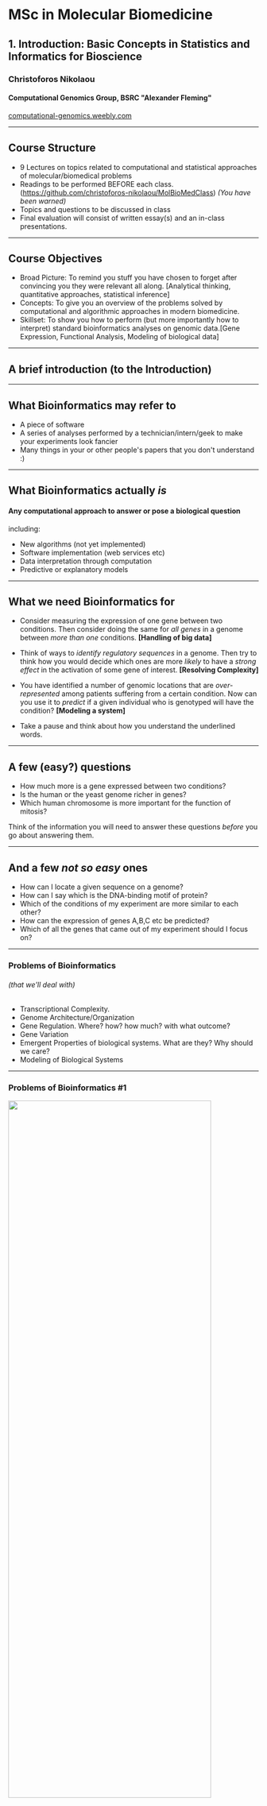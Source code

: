 # MSc in Molecular Biomedicine

## 1. Introduction: Basic Concepts in Statistics and Informatics for Bioscience
### Christoforos Nikolaou  
#### Computational Genomics Group, BSRC "Alexander Fleming" 
[computational-genomics.weebly.com](http://computational-genomics.weebly.com)  

---
## Course Structure
* 9 Lectures on topics related to computational and statistical approaches of molecular/biomedical problems
* Readings to be performed BEFORE each class. (https://github.com/christoforos-nikolaou/MolBioMedClass) _(You have been warned)_
* Topics and questions to be discussed in class
* Final evaluation will consist of written essay(s) and an in-class presentations. 

---
## Course Objectives 
* Broad Picture: To remind you stuff you have chosen to forget after convincing you they were relevant all along. [Analytical thinking, quantitative approaches, statistical inference]
* Concepts: To give you an overview of the problems solved by computational and algorithmic approaches in modern biomedicine.
* Skillset: To show you how to perform (but more importantly how to interpret) standard bioinformatics analyses on genomic data.[Gene Expression, Functional Analysis, Modeling of biological data]

---

## A brief introduction (to the Introduction)


---

## What Bioinformatics may refer to
* A piece of software
* A series of analyses performed by a technician/intern/geek to make your experiments look fancier
* Many things in your or other people's papers that you don't understand :)

---
## What Bioinformatics actually *is*
#### Any computational approach to answer **or pose** a biological question

including:
* New algorithms (not yet implemented)
* Software implementation (web services etc)
* Data interpretation through computation
* Predictive or explanatory models

---
## What we need Bioinformatics for
* Consider measuring the expression of one gene between two conditions. Then consider doing the same for _all genes_ in a genome between _more than one_ conditions. **[Handling of big data]**
* Think of ways to _identify regulatory sequences_ in a genome. Then try to think how you would decide which ones are more _likely_ to have a _strong effect_ in the activation of some gene of interest. **[Resolving Complexity]**
* You have identified a number of genomic locations that are _over-represented_ among patients suffering from a certain condition. Now can you use it to _predict_ if a given individual who is genotyped will have the condition? **[Modeling a system]**

* Take a pause and think about how you understand the underlined words.
---

## A few (easy?) questions
* How much more is a gene expressed between two conditions?
* Is the human or the yeast genome richer in genes?
* Which human chromosome is more important for the function of mitosis?


Think of the information you will need to answer these questions _before_ you go about answering them.

---
## And a few _not so easy_ ones
* How can I locate a given sequence on a genome?
* How can I say which is the DNA-binding motif of protein?
* Which of the conditions of my experiment are more similar to each other?
* How can the expression of genes A,B,C etc be predicted?
* Which of all the genes that came out of my experiment should I focus on?

---
### Problems of Bioinformatics 
###### (that we'll deal with)
* Transcriptional Complexity. 
* Genome Architecture/Organization
* Gene Regulation. Where? how? how much? with what outcome?
* Gene Variation
* Emergent Properties of biological systems. What are they? Why should we care?
* Modeling of Biological Systems

---
### Problems of Bioinformatics #1

<img src="https://github.com/christoforos-nikolaou/MolBioMedClass/blob/master/Figures/CompBio/Figure11_11.jpg" width="90%" height="60%" style="float: center"> 

* Transcriptional Complexity. How complex is a gene? 
* *the Question*: What can we know about the region in which the gene resides?

---
### Problems of Bioinformatics #2
<img src="https://github.com/christoforos-nikolaou/MolBioMedClass/blob/master/Figures/CompBio/Figure00_02.jpg" width="50%" height="50%" style="float: right"> 

* Genome Architecture. How are genes distributed in the genome?
* *the Question*: Which underlying features are correlated with their distribution?

---
### Problems of Bioinformatics #3
* Sequence similarity/homology 
* *the Question*: How can we locate a "string" of DNA in a genome? 

<img src="https://github.com/christoforos-nikolaou/MolBioMedClass/blob/master/Figures/CompBio/Figure00_03.jpg" width="100%" height="60%" style="float: right"> 

---
### Problems of Bioinformatics #4
* Analyzing Gene Regulation 
* *the Question*: Where does a transcription factor bind on the genome?  

<img src="https://github.com/christoforos-nikolaou/MolBioMedClass/blob/master/Figures/CompBio/Figure03_07.jpg" width="60%" height="60%" style="float: center"> 

---

### Problems of Bioinformatics #5
*  Gene Expression Analysis. How is gene regulation orchestrated in different conditions?
*  *the Question*: Which group of genes changes expression in time during a development?

<img src="https://github.com/christoforos-nikolaou/MolBioMedClass/blob/master/Figures/CompBio/Figure07_06.jpg" width="90%" height="45%" style="float: right"> 

---
### Problems of Bioinformatics #6
<img src="https://github.com/christoforos-nikolaou/MolBioMedClass/blob/master/Figures/CompBio/Figure08_01.jpg" width="50%" height="45%" style="float: center"> 

*  Functional Analysis of Gene Expression
*  *the Question*: Which biological functions/pathways are more important given a set of over/under-expressed genes?  

---
### Problems of Bioinformatics #7
<img src="https://github.com/christoforos-nikolaou/MolBioMedClass/blob/master/Figures/CompBio/Figure09_01.jpg" width="50%" height="45%" style="float: right"> 

*  Biological Networks 
*  What can we learn from the association of biological entities?
*  *the Question*: Which protein(s) are most important in a specific experimental context?

---

### Problems of Bioinformatics #8

<img src="https://github.com/christoforos-nikolaou/MolBioMedClass/blob/master/Figures/CompBio/Figure10_02.jpg" width="60%" height="45%" style="float: center"> 

*  Genomic Variation. How can we link genetic variability with the phenotype?
*  *the Question*: How can we locate gene polymorphisms that are predictors of disease susceptibility?
---

### Problems of Bioinformatics #9
<img src="https://github.com/christoforos-nikolaou/MolBioMedClass/blob/master/Figures/CompBio/Figure12_09.jpg" width="45%" height="45%" style="float: right"> 

*  Putting it all together. Model design 
*  *the Question*: Can we predict gene expression levels from other sources of data?  
---
## Part B. Remembering stuff
* Which tools do we need to perform bioinformatics analyses?
	* Quantitative thinking [OK]
	* Statistics [?]
	* Algorithm design [simpler than what you may think]
	* Computer skills [can be outsourced]
---
## Quantitative thinking and Statistics
* Quantitative thinking
	* Reasoning with numbers 
	* Considering background models
	* Plan quantitative controls
* Statistics
	* Provides tools for all of the above
---
## Problems with Statistics #1
1. We tend to see patterns where they don't exist. 
	* "Hot hands"
	`X - - X - X - X X - X - X - X X - X - X - - X X - X X X X - - - - - - X
X - X - X - - - - - X - X X X X X - - - - X - X X X X  - - - - X - - - - - X - - - - X X - - X - - - - - X X - - X - - - - X - X - - - - - - X - X X - X X X X - X - X X X X - X - ` 

Can you discover "runs" of Xs or -s in the above panel?

---
## Problems with Statistics #2
2. Give a *number range* that **will include the correct answer with 90%** probability.
```
1 The year of birth of Mozart
2 Number of inhabited Greek islands
3 Nikos Galis career average points per game
4 The length of the Danube River (in km)
5 Gestation period of a lion (in days)
6 Number of films directed by Stanley Kubrick
7 Number of Beatles No1 hits
8 Age of Pope Francis
9 Number of women who have won a Literature Nobel Prize 
10 Wingspan of an Airbus A320 (in m)
```
---
## Problems with Statistics #2
* Solutions:
```
1 Mozart year of birth: 1756 (Wikipedia)
2 Number of Greek Inhabited Islands: 227 (HTO)  
3 Galis PPG: 32.8 (FIBA Europe)
4 Length of the Danube: 2860km (Wikipedia)
5 Lion Gestation period: 110 days (factophile)
6 Kubrick films: 16 (imdb)
7 Beatles No1 hits: 17 (Rolling Stone Magazine)
8 Pope Francis is 79 (google)
9 Female Literature Nobel Laurates: 13 (nobelprize.org)
10 A320 wingspan: 35.8m (Airbus.com)
```    
How many did you get within your range?

---

## Problems with Statistics #2
Conclusion: We tend to be over-confident

---

## Problems with Statistics #3
3. We are fooled by regression to the mean. The case of the Sacked football managers

<img src="/home/christoforos/Dropbox/Teaching/My_MScClasses/MBioMed/Figures/SackedManagers2.png" width="60%" height="45%" style="float: center"> 

---
## Problems with Statistics #4
4. We don't understand multiple comparisons
	* I give a coin to **one** of you and ask you to flip it ten times. If you bring 9 heads how would you describe the coin?
	* I give the same coin to **each one** and ask you to flip it ten times. If one of you gets 9 heads what he/she should tell me about the coin?
---

## How to plan your analysis 
### Five easy questions:
1. What is the type of your outcome? Are you reporting a binomial (YES/NO) effect or is your outcome continuous values of a physical property?
2. Which are your explanatory variables? Are they categorical (e.g. "wild-type vs. treated") or continuous (e.g. dosage of a drug)? 
3. How many conditions are you analyzing? Is it one, two or more?

---
### Five easy questions:
4. If you are comparing more than one conditions are your data matched? Do they come in pairs or not?
5. If your outcome is continuous is it normally distributed? Do you even know what "normally distributed" is?
---
### Types of outcome
* binomial (yes/no, dead/alive, improved/not)
* continuous (temperature, fluoresence, weight etc)
* parametrical ("blue","green","red")

How can you describe the above in numbers?
When will you use values, frequencies, ratios?

---
### Explanatory variables
* Can the objects you measure be categorized? 
* If yes, in how many groups?
* If not, what is the variable that could be used to define them (age, treatment, genetic background)

Describe experiments for each type

---
### Number of conditions
* One condition: You can only ask if two or more outcomes are associated
* Two conditions: You can compare the same outcome between the two conditions
* More than two conditions: You can compare between two or more conditions but you are doing *multiple comparisons*

---
### Matched or unmatched samples
* Samples are unmatched. You can compare their means but you cannot ask for correlations or "congenital" differences
* Samples are matched. You can also track paired differences
---
### Is it Normal or is it not?
* What can we do when our data are normally distributed?
	* A number of tests apply, such as Student's t-test to compare means, ANOVA to analyze variance etc
* More importantly. What can we do when they aren't?
	* try to transform the data
	* apply non-parametric tests
	* KEY solution: apply computational tests
---
# Practical Question #1
* We are administering a treatment to a set of patients in the form of a substance and we want to see if the efficiency of the treament is dependent on the genetic background. 
	* How should we plan our experiment?
	* What should we measure?
	* What should we be careful of?
---
# Practical Question #2
* We want to test the effect of a drug between two sets of patients. One set is taking the drug, the other is taking a placebo. We measure the weight gain of the patients before and after administration. 
	* What is the type of the outcome?
	* Which is the explanatory variable?
	* What is the question we should ask?
	* What test should we use?
	* What should we be careful of?
---
# Practical Question #3
* We are feeding a set of mice with an assumed "superfood" at different doses. We want to see if this has any effect on their susceptibility to cancer. We expose the mice to X-ray radiation and measure tumour occurrence.  
	* How can we tell if the superfood is effective?
	* Can we measure how effective it is?
	* How will we control our experiment?
---
### The median is the message (by S.J. Gould)
* Did you read it? Discuss.
---

# Test Slide
#### A table
|Theme name|Value|Directive|
|:-:|:-:|:-|
One value|Second Value| third value
 
